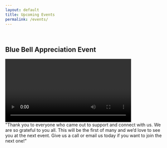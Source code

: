 ```yaml
---
layout: default
title: Upcoming Events
permalink: /events/
---
```

<br>


## Blue Bell Appreciation Event

<video width="400" controls>
<FBBowersAppreciation.mp4>
</video>

<br>
"Thank you to everyone who came out to support and connect with us. We are so grateful to you all. This will be the first of many and we’d love to see you at the next event. Give us a call or email us today if you want to join the next one!"

